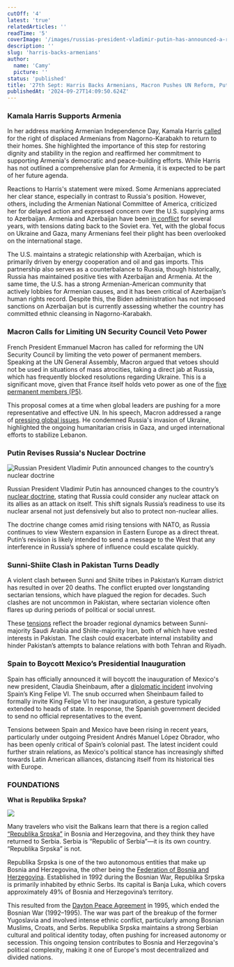 ```yaml
---
cutOff: '4'
latest: 'true'
relatedArticles: ''
readTime: '5'
coverImage: '/images/russias-president-vladimir-putin-has-announced-a-revision-to-moscows-nuclear-doctrine-UwNT.webp'
description: ''
slug: 'harris-backs-armenians'
author:
  name: 'Camy'
  picture: ''
status: 'published'
title: '27th Sept: Harris Backs Armenians, Macron Pushes UN Reform, Putin''s Nuclear Shift'
publishedAt: '2024-09-27T14:09:50.624Z'
---
```


### Kamala Harris Supports Armenia

In her address marking Armenian Independence Day, Kamala Harris [called](https://oc-media.org/kamala-harris-expresses-support-for-nagorno-karabakh-armenians-right-to-return/) for the right of displaced Armenians from Nagorno-Karabakh to return to their homes. She highlighted the importance of this step for restoring dignity and stability in the region and reaffirmed her commitment to supporting Armenia's democratic and peace-building efforts. While Harris has not outlined a comprehensive plan for Armenia, it is expected to be part of her future agenda.

Reactions to Harris's statement were mixed. Some Armenians appreciated her clear stance, especially in contrast to Russia's position. However, others, including the Armenian National Committee of America, criticized her for delayed action and expressed concern over the U.S. supplying arms to Azerbaijan. Armenia and Azerbaijan have been [in conflict](https://www.cfr.org/global-conflict-tracker/conflict/nagorno-karabakh-conflict) for several years, with tensions dating back to the Soviet era. Yet, with the global focus on Ukraine and Gaza, many Armenians feel their plight has been overlooked on the international stage.

The U.S. maintains a strategic relationship with Azerbaijan, which is primarily driven by energy cooperation and oil and gas imports. This partnership also serves as a counterbalance to Russia, though historically, Russia has maintained positive ties with Azerbaijan and Armenia. At the same time, the U.S. has a strong Armenian-American community that actively lobbies for Armenian causes, and it has been critical of Azerbaijan’s human rights record. Despite this, the Biden administration has not imposed sanctions on Azerbaijan but is currently assessing whether the country has committed ethnic cleansing in Nagorno-Karabakh.

### Macron Calls for Limiting UN Security Council Veto Power

French President Emmanuel Macron has called for reforming the UN Security Council by limiting the veto power of permanent members. Speaking at the UN General Assembly, Macron argued that vetoes should not be used in situations of mass atrocities, taking a direct jab at Russia, which has frequently blocked resolutions regarding Ukraine. This is a significant move, given that France itself holds veto power as one of the [five permanent members (P5)](https://main.un.org/securitycouncil/en/content/current-members#:~:text=PERMANENT%20AND%20NON%2DPERMANENT%20MEMBERS&text=Five%20permanent%20members%3A%20China%2C%20France,Ecuador%20\(2024\)).

This proposal comes at a time when global leaders are pushing for a more representative and effective UN. In his speech, Macron addressed a range of [pressing global issues](https://www.france24.com/en/france/20240925-ukraine-lebanon-gaza-and-limiting-un-veto-power-takeaways-from-macron-s-speech-at-the-un). He condemned Russia's invasion of Ukraine, highlighted the ongoing humanitarian crisis in Gaza, and urged international efforts to stabilize Lebanon. 

### Putin Revises Russia's Nuclear Doctrine

![Russian President Vladimir Putin announced changes to the country’s nuclear doctrine](/images/russias-president-vladimir-putin-has-announced-a-revision-to-moscows-nuclear-doctrine-M2Nz.webp)

Russian President Vladimir Putin has announced changes to the country’s [nuclear doctrine](https://www.aljazeera.com/news/2024/9/3/why-is-russia-changing-its-nuclear-doctrine-amid-the-ukraine-war), stating that Russia could consider any nuclear attack on its allies as an attack on itself. This shift signals Russia’s readiness to use its nuclear arsenal not just defensively but also to protect non-nuclear allies.

The doctrine change comes amid rising tensions with NATO, as Russia continues to view Western expansion in Eastern Europe as a direct threat. Putin’s revision is likely intended to send a message to the West that any interference in Russia’s sphere of influence could escalate quickly​.

### Sunni-Shiite Clash in Pakistan Turns Deadly

A violent clash between Sunni and Shiite tribes in Pakistan’s Kurram district has resulted in over 20 deaths. The conflict erupted over longstanding sectarian tensions, which have plagued the region for decades. Such clashes are not uncommon in Pakistan, where sectarian violence often flares up during periods of political or social unrest​.

These [tensions](https://www.cfr.org/article/sunni-shia-divide) reflect the broader regional dynamics between Sunni-majority Saudi Arabia and Shiite-majority Iran, both of which have vested interests in Pakistan. The clash could exacerbate internal instability and hinder Pakistan’s attempts to balance relations with both Tehran and Riyadh.

### Spain to Boycott Mexico’s Presidential Inauguration

Spain has officially announced it will boycott the inauguration of Mexico's new president, Claudia Sheinbaum, after a [diplomatic incident](https://www.exteriores.gob.es/en/Comunicacion/Comunicados/Paginas/2024_COMUNICADOS/20240924_COMU055.aspx) involving Spain’s King Felipe VI. The snub occurred when Sheinbaum failed to formally invite King Felipe VI to her inauguration, a gesture typically extended to heads of state. In response, the Spanish government decided to send no official representatives to the event.

Tensions between Spain and Mexico have been rising in recent years, particularly under outgoing President Andrés Manuel López Obrador, who has been openly critical of Spain’s colonial past. The latest incident could further strain relations, as Mexico's political stance has increasingly shifted towards Latin American alliances, distancing itself from its historical ties with Europe. 

### FOUNDATIONS

**What is Republika Srpska?**

![](/images/what-is-republika-srpska--A3Mz.webp)

Many travelers who visit the Balkans learn that there is a region called [“Republika Srpska”](https://www.dw.com/en/what-is-republika-srpska/a-64373205) in Bosnia and Herzegovina, and they think they have returned to Serbia. Serbia is “Republic of Serbia”—it is its own country. “Republika Srpska” is not. 

Republika Srpska is one of the two autonomous entities that make up Bosnia and Herzegovina, the other being the [Federation of Bosnia and Herzegovina](https://www.britannica.com/place/Federation-of-Bosnia-and-Herzegovina). Established in 1992 during the Bosnian War, Republika Srpska is primarily inhabited by ethnic Serbs. Its capital is Banja Luka, which covers approximately 49% of Bosnia and Herzegovina’s territory.

This resulted from the [Dayton Peace Agreement](https://www.osce.org/bih/126173) in 1995, which ended the Bosnian War (1992–1995). The war was part of the breakup of the former Yugoslavia and involved intense ethnic conflict, particularly among Bosnian Muslims, Croats, and Serbs. Republika Srpska maintains a strong Serbian cultural and political identity today, often pushing for increased autonomy or secession. This ongoing tension contributes to Bosnia and Herzegovina's political complexity, making it one of Europe's most decentralized and divided nations.